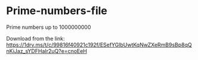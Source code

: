 # Prime-numbers-file
Prime numbers up to 1000000000

Download from the link: 
https://1drv.ms/t/c/99816f40921c192f/ESefYGlbUwtKqNwZXeRmB9sBp8qQnKiJaz_sYDFHaIr2uQ?e=cnoEeH
